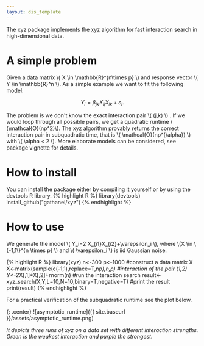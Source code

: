 ```yaml
---
layout: dis_template
---
```


The xyz package implements the [xyz](https://arxiv.org/abs/1610.05108) algorithm for fast interaction search in high-dimensional data.

# A simple problem

Given a data matrix \\( X \in \mathbb{R}^{n\times p} \\) and response vector \\( Y \in \mathbb{R}^n \\). As a simple example we want to fit the following model:

$$Y_i = \beta_{jk} X_{ij}X_{ik}+\varepsilon_i.$$

The problem is we don't know the exact interaction pair \\( (j,k) \\) . If we would loop through all possible pairs, we get a quadratic runtime \\(\mathcal{O}(np^2)\\). The xyz algorithm provably returns the correct interaction pair in subquadratic time, that is \\( \mathcal{O}(np^{\alpha}) \\) with \\( \alpha < 2 \\). More elaborate models can be considered, see package vignette for details.

# How to install

You can install the package either by compiling it yourself or by using the devtools R library.
{% highlight R %}
library(devtools)
install_github("gathanei/xyz")
{% endhighlight %}

# How to use

We generate the model \\( Y_i=2 X_{i1}X_{i2}+\varepsilon_i \\), where \\(X \in \\{-1,1\\}^{n \times p} \\) and \\( \varepsilon_i \\) is iid Gaussian noise.

{% highlight R %}
library(xyz)
n<-300
p<-1000
#construct a data matrix X
X<-matrix(sample(c(-1,1),replace=T,n*p),n,p)
#interaction of the pair (1,2)
Y<-2*X[,1]*X[,2]+rnorm(n)
#run the interaction search
result<-xyz_search(X,Y,L=10,N=10,binary=T,negative=T)
#print the result
print(result)
{% endhighlight %}

For a practical verification of the subquadratic runtime see the plot below.

{: .center}
![asymptotic_runtime]({{ site.baseurl }}/assets/asymptotic_runtime.png)

*It depicts three runs of xyz on a data set with different interaction strengths. Green is the weakest interaction
and purple the strongest.*
